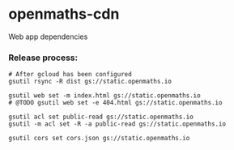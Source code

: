# openmaths-cdn

Web app dependencies

### Release process:

    # After gcloud has been configured
    gsutil rsync -R dist gs://static.openmaths.io

    gsutil web set -m index.html gs://static.openmaths.io
    # @TODO gsutil web set -e 404.html gs://static.openmaths.io

    gsutil acl set public-read gs://static.openmaths.io
    gsutil -m acl set -R -a public-read gs://static.openmaths.io
    
    gsutil cors set cors.json gs://static.openmaths.io